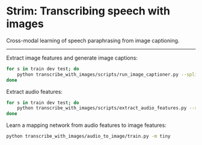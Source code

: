 # Strim: Transcribing speech with images

Cross-modal learning of speech paraphrasing from image captioning.

---

Extract image features and generate image captions:
```bash
for s in train dev test; do
    python transcribe_with_images/scripts/run_image_captioner.py --split $s
done
```

Extract audio features:
```bash
for s in train dev test; do
    python transcribe_with_images/scripts/extract_audio_features.py --split $s
done
```

Learn a mapping network from audio features to image features:
```bash
python transcribe_with_images/audio_to_image/train.py -m tiny
```
